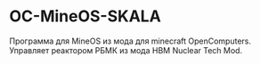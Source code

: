 # OC-MineOS-SKALA
Программа для MineOS из мода для minecraft OpenComputers. Управляет реактором РБМК из мода HBM Nuclear Tech Mod.
